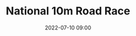 ---
title: National 10m Road Race
location: Phoenix Park
date: 2022-07-10 09:00
latitude: 53.3522291
longitude: -6.3214874
results:
  - place: 3
    name: Brigid Long
    time: 1.11.31
    category: F35
---